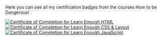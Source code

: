 Here you can see all my certification badges from the courses How to be Dangerous!

<a href="https://www.learnenough.com/certificates/74436ff4"><img src="https://www.learnenough.com/certificates/74436ff4/html-tutorial.svg" alt="Certificate of Completion for Learn Enough HTML"></a><a href="https://www.learnenough.com/certificates/74436ff4"><img src="https://www.learnenough.com/certificates/74436ff4/css-and-layout-tutorial.svg" alt="Certificate of Completion for Learn Enough CSS &amp; Layout"></a><a href="https://www.learnenough.com/certificates/74436ff4"><img src="https://www.learnenough.com/certificates/74436ff4/javascript-tutorial.svg" alt="Certificate of Completion for Learn Enough JavaScript"></a>
